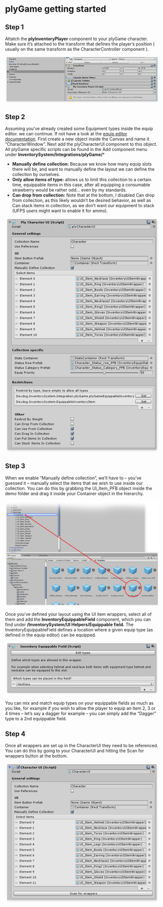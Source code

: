 # plyGame getting started

## Step 1

Attatch the  **plyInventoryPlayer** component to your plyGame character. Make sure it’s attached to the transform that defines the player’s position ( usually on the same transform as the CharacterController component ).

![](Assets/Step1.png)

## Step 2

Assuming you’ve already created some Equipment types inside the equip editor. we can continue. If not have a look at the  [equip editor documentation](../../Editors/EquipmentEditor.md). First create a new object inside the Canvas and name it “CharacterWindow”. Next add the plyCharacterUI component to this object. All plyGame specific scripts can be found in the Add component menu under  **InventorySystem/Integrations/plyGame/***

-   **Manually define collection:**  Because we know how many equip slots there will be, and want to manually define the layout we can define the collection by ourselves.
-   **Only allow items of type:**  allows us to limit this collection to a certain time, equippable items in this case, after all equipping a consumable strawberry would be rather odd… even by my standards.
-   **Can drop from collection:**  Note that at the bottom, I disabled Can drop from collection, as this likely wouldn’t be desired behavior, as well as Can stack items in collection, as we don’t want our equipment to stack (UFPS users might want to enable it for ammo).

![](Assets/Step2.png)

## Step 3

When we enable “Manually define collection”, we’ll have to – you’ve guessed it – manually select the items that we wish to use inside our collection. You can do this by grabbing the UI_Item_PFB object inside the demo folder and drag it inside your Container object in the hierarchy.

![](Assets/Step3.png)

Once you’ve defined your layout using the UI item wrappers, select all of them and add the  **InventoryEquippableField** component, which you can find under  **/InventorySystem/UI Helpers/Equippable field.** The InventoryEquippableField defines a location where a given equip type (as defined in the equip editor) can be equipped.

![](Assets/Step3_2.png)

You can mix and match equip types on your equippable fields as much as you like, for example if you wish to allow the player to equip an item 2, 3 or 4 times – let’s say a dagger for example – you can simply add the “Dagger” type to a 2nd equippable field.

## Step 4

Once all wrappers are set up in the CharacterUI they need to be referenced. You can do this by going to your CharacterUI and hitting the Scan for wrappers button at the bottom.

![](Assets/Step4.png)